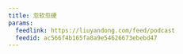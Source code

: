 ```yaml
---
title: 忽软忽硬
params:
  feedlink: https://liuyandong.com/feed/podcast
  feedid: ac566f4b165fa8a9e54626673ebebd47
---
```

